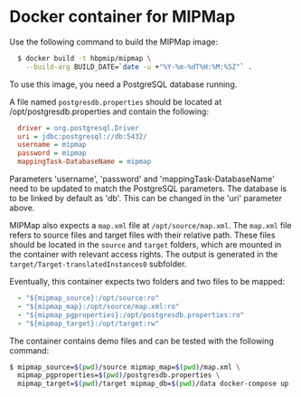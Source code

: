 # Docker container for MIPMap

Use the following command to build the MIPMap image:

```sh
  $ docker build -t hbpmip/mipmap \
    --build-arg BUILD_DATE=`date -u +"%Y-%m-%dT%H:%M:%SZ"` .
```

To use this image, you need a PostgreSQL database running.

A file named `postgresdb.properties` should be located at /opt/postgresdb.properties and contain the following:
```ini
  driver = org.postgresql.Driver
  uri = jdbc:postgresql://db:5432/
  username = mipmap
  password = mipmap
  mappingTask-DatabaseName = mipmap
```

Parameters 'username', 'password' and 'mappingTask-DatabaseName' need to be updated to match the PostgreSQL parameters.
The database is to be linked by default as 'db'. This can be changed in the 'uri' parameter above.

MIPMap also expects a `map.xml` file at `/opt/source/map.xml`. The `map.xml` file refers to source files and target files with their relative path. These files should be located in the `source` and `target` folders, which are mounted in the container with relevant access rights. The output is generated in the `target/Target-translatedInstances0` subfolder.

Eventually, this container expects two folders and two files to be mapped:

```yml
  - "${mipmap_source}:/opt/source:ro"
  - "${mipmap_map}:/opt/source/map.xml:ro"
  - "${mipmap_pgproperties}:/opt/postgresdb.properties:ro"
  - "${mipmap_target}:/opt/target:rw"
```

The container contains demo files and can be tested with the following command:

```sh
$ mipmap_source=$(pwd)/source mipmap_map=$(pwd)/map.xml \
  mipmap_pgproperties=$(pwd)/postgresdb.properties \
  mipmap_target=$(pwd)/target mipmap_db=$(pwd)/data docker-compose up
```
